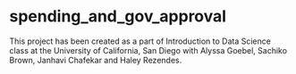 # spending_and_gov_approval
This project has been created as a part of Introduction to Data Science class at the University of California, San Diego with Alyssa Goebel, Sachiko Brown, Janhavi Chafekar and Haley Rezendes.
